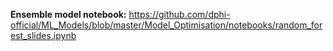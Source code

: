 <p><strong>Ensemble model notebook:</strong>&nbsp;<a href="https://github.com/dphi-official/ML_Models/blob/master/Model_Optimisation/notebooks/random_forest_slides.ipynb" target="_blank">https://github.com/dphi-official/ML_Models/blob/master/Model_Optimisation/notebooks/random_forest_slides.ipynb</a></p>